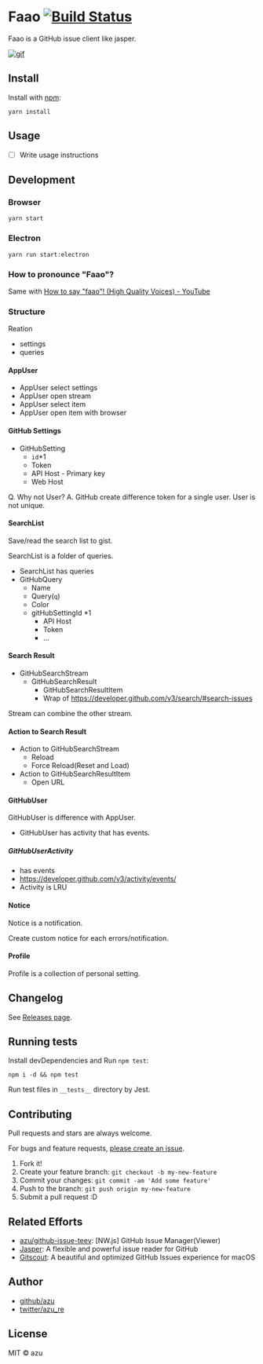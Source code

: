 # Faao [![Build Status](https://travis-ci.org/azu/faao.svg?branch=master)](https://travis-ci.org/azu/faao)

Faao is a GitHub issue client like jasper.

[![gif](https://media.giphy.com/media/l4FGxHRrgC1bv6OeQ/giphy.gif)](https://giphy.com/gifs/l4FGxHRrgC1bv6OeQ/fullscreen)

## Install

Install with [npm](https://www.npmjs.com/):

    yarn install

## Usage

- [ ] Write usage instructions

## Development

### Browser

    yarn start
    
### Electron

    yarn run start:electron

### How to pronounce "Faao"?

Same with [How to say "faao"! (High Quality Voices) - YouTube](https://www.youtube.com/watch?v=m4BPcZeOBpw "How to say &#34;faao&#34;! (High Quality Voices) - YouTube")

### Structure

Reation

- settings
- queries


#### AppUser

- AppUser select settings
- AppUser open stream
- AppUser select item
- AppUser open item with browser

#### GitHub Settings

- GitHubSetting
    - `id`*1
    - Token
    - API Host - Primary key
    - Web Host

Q. Why not User?
A. GitHub create difference token for a single user.
User is not unique.


#### SearchList

Save/read the search list to gist.

SearchList is a folder of queries.

- SearchList has queries
- GitHubQuery
    - Name
    - Query(`q`)
    - Color
    - gitHubSettingId *1
        - API Host
        - Token
        - ...

#### Search Result

- GitHubSearchStream
    - GitHubSearchResult
        - GitHubSearchResultItem
        - Wrap of <https://developer.github.com/v3/search/#search-issues>

Stream can combine the other stream.

#### Action to Search Result

- Action to GitHubSearchStream
    - Reload
    - Force Reload(Reset and Load)
- Action to GitHubSearchResultItem
    - Open URL

#### GitHubUser

GitHubUser is difference with AppUser.

- GitHubUser has activity that has events.

##### GitHubUserActivity

- has events
- https://developer.github.com/v3/activity/events/
- Activity is LRU

#### Notice

Notice is a notification.

Create custom notice for each errors/notification.

#### Profile

Profile is a collection of personal setting.

## Changelog

See [Releases page](https://github.com/azu/faao/releases).

## Running tests

Install devDependencies and Run `npm test`:

    npm i -d && npm test

Run test files in `__tests__` directory by Jest.

## Contributing

Pull requests and stars are always welcome.

For bugs and feature requests, [please create an issue](https://github.com/azu/faao/issues).

1. Fork it!
2. Create your feature branch: `git checkout -b my-new-feature`
3. Commit your changes: `git commit -am 'Add some feature'`
4. Push to the branch: `git push origin my-new-feature`
5. Submit a pull request :D

## Related Efforts

- [azu/github-issue-teev](https://github.com/azu/github-issue-teev): [NW.js] GitHub Issue Manager(Viewer)
- [Jasper](https://jasperapp.io/): A flexible and powerful issue reader for GitHub
- [Gitscout](https://gitscout.com/ "Gitscout | A beautiful and optimized GitHub Issues experience for macOS"): A beautiful and optimized GitHub Issues experience for macOS

## Author

- [github/azu](https://github.com/azu)
- [twitter/azu_re](https://twitter.com/azu_re)

## License

MIT © azu
